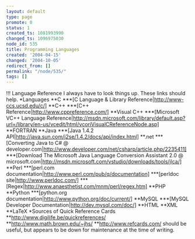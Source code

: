 ```yaml
---
layout: default
type: page
promote: 0
status: 1
created_ts: 1081993990
changed_ts: 1096975030
node_id: 535
title: Programming Languages
created: '2004-04-15'
changed: '2004-10-05'
redirect_from: []
permalink: "/node/535/"
tags: []
---
```

!!! Language Reference
I always have to look things up.  These links should help.
*Languages
**C
***[C Language & Library Reference|http://www-ccs.ucsd.edu/c/]
**C++
***[C++ Reference|http://www.cppreference.com/]
**Visual C++
***[Microsoft VC++ Language Reference|http://msdn.microsoft.com/library/default.asp?url=/library/en-us/vcedit/html/vcoriVisualCReferenceNode.asp]
**FORTRAN
**Java
***[Java 1.4.2 API|http://java.sun.com/j2se/1.4.2/docs/api/index.html]
**.net
***[Converting Java to C# @ developer.com|http://www.developer.com/net/csharp/article.php/2235411]
***[Download The Microsoft Java Language Conversion Assistant 2.0 @ microsoft.com|http://msdn.microsoft.com/vstudio/downloads/tools/jlca/]
**Perl
***[perl.com documentation|http://www.perl.com/pub/q/documentation]
***[perldoc site|http://www.perldoc.com/]
***[Regex|http://www.anaesthetist.com/mnm/perl/regex.htm]
**PHP
**Python
***[python.org documentation|http://www.python.org/doc/current/]
**MySQL
***[MySQL Developer Documentation|http://dev.mysql.com/doc/]
**HTML
**XML
**LaTeX
*Sources of Quick Reference Cards
**http://www.digilife.be/quickreferences/
**http://www.math.brown.edu/~jhs/
**http://www.refcards.com/ should be useful, but appears to be down for maintenance at the time of writing.
